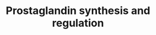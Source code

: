---
annotations:
- id: PW:0001532
  parent: classic metabolic pathway
  type: Pathway Ontology
  value: prostaglandin biosynthetic pathway
- id: PW:0000002
  parent: classic metabolic pathway
  type: Pathway Ontology
  value: classic metabolic pathway
- id: PW:0000156
  parent: classic metabolic pathway
  type: Pathway Ontology
  value: prostaglandin metabolic pathway
authors:
- Nsalomonis
- MaintBot
- Khanspers
- AlexanderPico
- Mkutmon
- Egonw
- MirellaKalafati
- Vjlynch
- DeSl
- Eweitz
citedin:
- link: PMC7929374
  title: Identification of biomarkers and pathways for the SARS-CoV-2 infections that
    make complexities in pulmonary arterial hypertension patients (2021)
- link: PMC5085087
  title: Long Term Culture of the A549 Cancer Cell Line Promotes Multilamellar Body
    Formation and Differentiation towards an Alveolar Type II Pneumocyte Phenotype
    (2016)
- link: PMC9512912
  title: 'Identification of the effects of COVID-19 on patients with pulmonary fibrosis
    and lung cancer: a bioinformatics analysis and literature review (2022)'
- link: 10.1159/000535120
  title: Human Monocytes Exposed to SARS-CoV-2 Display Features of Innate Immune Memory
    Producing High Levels of CXCL10 upon Restimulation (2023)
- link: 10.7554/eLife.91729.3
  title: Single-cell ‘omic profiles of human aortic endothelial cells in vitro and
    human atherosclerotic lesions ex vivo reveal heterogeneity of endothelial subtype
    and response to activating perturbations (2024)
- link: PMC10476796
  title: Demonstration of the impact of COVID-19 on metabolic associated fatty liver
    disease by bioinformatics and system biology approach (2023)
- link: PMC11857022
  title: Proteomic Approach to Study the Effect of Pneumocystis jirovecii Colonization
    in Idiopathic Pulmonary Fibrosis (2025)
communities:
- ONTOX
description: A prostaglandin is any member of a group of lipid compounds that are
  derived enzymatically from fatty acids and have important functions in the animal
  body. Every prostaglandin contains 20 carbon atoms, including a 5-carbon ring. They
  are mediators and have a variety of strong physiological effects, such as regulating
  the contraction and relaxation of smooth muscle tissue.[1] Prostaglandins are not
  hormones, but autocrine or paracrine, which are locally acting messenger molecules.
  They differ from hormones in that they are not produced at a discrete site but in
  many places throughout the human body. Also, their target cells are present in the
  immediate vicinity of the site of their secretion (of which there are many). The
  prostaglandins, together with the thromboxanes and prostacyclins, form the prostanoid
  class of fatty acid derivatives, a subclass of eicosanoids. Adapted from [Gross,
  G et al. 2000, Society for Gynecologic Investigation; 7:88-95](https://www.ncbi.nlm.nih.gov/pubmed/10785607).  Description
  adapted from [Wikipedia](https://en.wikipedia.org/wiki/Prostaglandin).  Proteins
  on this pathway have targeted assays available via the [CPTAC Assay Portal](https://assays.cancer.gov/available_assays?wp_id=WP98).
last-edited: 2025-05-06
ndex: c6c914e5-8b60-11eb-9e72-0ac135e8bacf
organisms:
- Homo sapiens
redirect_from:
- /index.php/Pathway:WP98
- /instance/WP98
- /instance/WP98_r138847
revision: r138847
schema-jsonld:
- '@context': https://schema.org/
  '@id': https://wikipathways.github.io/pathways/WP98.html
  '@type': Dataset
  creator:
    '@type': Organization
    name: WikiPathways
  description: A prostaglandin is any member of a group of lipid compounds that are
    derived enzymatically from fatty acids and have important functions in the animal
    body. Every prostaglandin contains 20 carbon atoms, including a 5-carbon ring.
    They are mediators and have a variety of strong physiological effects, such as
    regulating the contraction and relaxation of smooth muscle tissue.[1] Prostaglandins
    are not hormones, but autocrine or paracrine, which are locally acting messenger
    molecules. They differ from hormones in that they are not produced at a discrete
    site but in many places throughout the human body. Also, their target cells are
    present in the immediate vicinity of the site of their secretion (of which there
    are many). The prostaglandins, together with the thromboxanes and prostacyclins,
    form the prostanoid class of fatty acid derivatives, a subclass of eicosanoids.
    Adapted from [Gross, G et al. 2000, Society for Gynecologic Investigation; 7:88-95](https://www.ncbi.nlm.nih.gov/pubmed/10785607).  Description
    adapted from [Wikipedia](https://en.wikipedia.org/wiki/Prostaglandin).  Proteins
    on this pathway have targeted assays available via the [CPTAC Assay Portal](https://assays.cancer.gov/available_assays?wp_id=WP98).
  keywords:
  - 20-dihydroprogesterone
  - ABCC4
  - AKR1B
  - AKR1C1
  - AKR1C2
  - AKR1C3
  - ANXA1
  - ANXA2
  - ANXA3
  - ANXA4
  - ANXA5
  - ANXA6
  - ANXA8
  - Arachidonic Acid
  - CBR1
  - CYP11A1
  - Calcium
  - Cell MembranePhospholipids
  - Cortisol
  - Cortisone
  - EDN1
  - EDNRA
  - EDNRB
  - HPGD
  - HPGDS
  - HSD11B1
  - HSD11B2
  - MITF
  - PGD2
  - PGE2
  - PGF2a
  - PGI2
  - PLA2G4A
  - PPARG
  - PPARGC1A
  - PPARGC1B
  - PRL
  - PTGDR
  - PTGDS
  - PTGER1
  - PTGER2
  - PTGER3
  - PTGER4
  - PTGES
  - PTGFR
  - PTGFRN
  - PTGIR
  - PTGIS
  - PTGS1
  - PTGS2
  - Progesterone
  - Prostaglandin H2
  - S100A10
  - S100A6
  - SCGB1A1
  - SOX9
  - TBXA2R
  - TBXAS1
  - TXA2
  license: CC0
  name: Prostaglandin synthesis and regulation
seo: CreativeWork
title: Prostaglandin synthesis and regulation
wpid: WP98
---